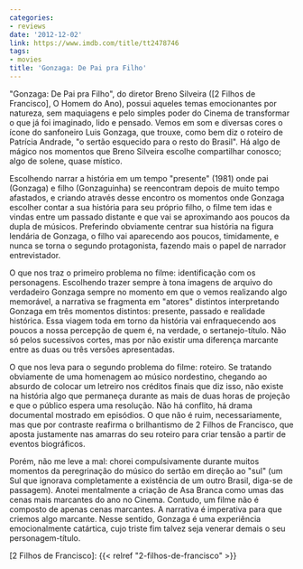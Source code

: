 ```yaml
---
categories:
- reviews
date: '2012-12-02'
link: https://www.imdb.com/title/tt2478746
tags:
- movies
title: 'Gonzaga: De Pai pra Filho'
---
```


"Gonzaga: De Pai pra Filho", do diretor Breno Silveira ([2 Filhos de Francisco], O Homem do Ano), possui aqueles temas emocionantes por natureza, sem maquiagens e pelo simples poder do Cinema de transformar o que já foi imaginado, lido e pensado. Vemos em som e diversas cores o ícone do sanfoneiro Luis Gonzaga, que trouxe, como bem diz o roteiro de Patrícia Andrade, "o sertão esquecido para o resto do Brasil". Há algo de mágico nos momentos que Breno Silveira escolhe compartilhar conosco; algo de solene, quase místico.

Escolhendo narrar a história em um tempo "presente" (1981) onde pai (Gonzaga) e filho (Gonzaguinha) se reencontram depois de muito tempo afastados, e criando através desse encontro os momentos onde Gonzaga escolher contar a sua história para seu próprio filho, o filme tem idas e vindas entre um passado distante e que vai se aproximando aos poucos da dupla de músicos. Preferindo obviamente centrar sua história na figura lendária de Gonzaga, o filho vai aparecendo aos poucos, timidamente, e nunca se torna o segundo protagonista, fazendo mais o papel de narrador entrevistador.

O que nos traz o primeiro problema no filme: identificação com os personagens. Escolhendo trazer sempre à tona imagens de arquivo do verdadeiro Gonzaga sempre no momento em que o vemos realizando algo memorável, a narrativa se fragmenta em "atores" distintos interpretando Gonzaga em três momentos distintos: presente, passado e realidade histórica. Essa viagem toda em torno da história vai enfraquecendo aos poucos a nossa percepção de quem é, na verdade, o sertanejo-título. Não só pelos sucessivos cortes, mas por não existir uma diferença marcante entre as duas ou três versões apresentadas.

O que nos leva para o segundo problema do filme: roteiro. Se tratando obviamente de uma homenagem ao músico nordestino, chegando ao absurdo de colocar um letreiro nos créditos finais que diz isso, não existe na história algo que permaneça durante as mais de duas horas de projeção e que o público espera uma resolução. Não há conflito, há drama documental mostrado em episódios. O que não é ruim, necessariamente, mas que por contraste reafirma o brilhantismo de 2 Filhos de Francisco, que aposta justamente nas amarras do seu roteiro para criar tensão a partir de eventos biográficos.

Porém, não me leve a mal: chorei compulsivamente durante muitos momentos da peregrinação do músico do sertão em direção ao "sul" (um Sul que ignorava completamente a existência de um outro Brasil, diga-se de passagem). Anotei mentalmente a criação de Asa Branca como umas das cenas mais marcantes do ano no Cinema. Contudo, um filme não é composto de apenas cenas marcantes. A narrativa é imperativa para que criemos algo marcante. Nesse sentido, Gonzaga é uma experiência emocionalmente catártica, cujo triste fim talvez seja venerar demais o seu personagem-título.

[2 Filhos de Francisco]: {{< relref "2-filhos-de-francisco" >}}